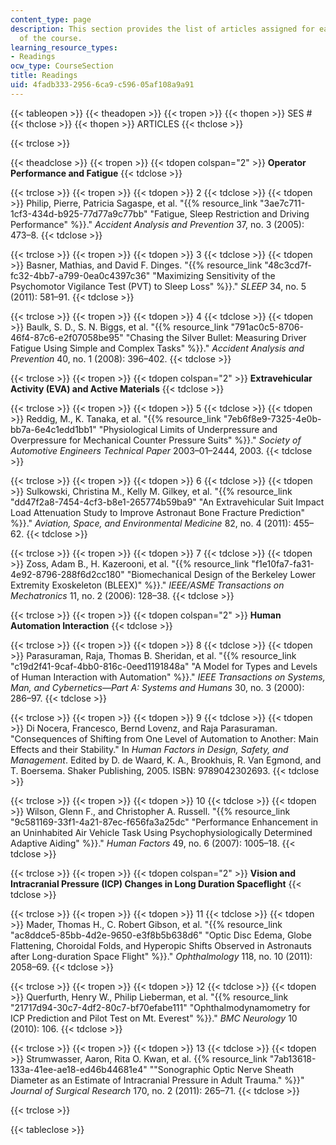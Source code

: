 ```yaml
---
content_type: page
description: This section provides the list of articles assigned for each session
  of the course.
learning_resource_types:
- Readings
ocw_type: CourseSection
title: Readings
uid: 4fadb333-2956-6ca9-c596-05af108a9a91
---
```


{{< tableopen >}}
{{< theadopen >}}
{{< tropen >}}
{{< thopen >}}
SES #
{{< thclose >}}
{{< thopen >}}
ARTICLES
{{< thclose >}}

{{< trclose >}}

{{< theadclose >}}
{{< tropen >}}
{{< tdopen colspan="2" >}}
**Operator Performance and Fatigue**
{{< tdclose >}}

{{< trclose >}}
{{< tropen >}}
{{< tdopen >}}
2
{{< tdclose >}}
{{< tdopen >}}
Philip, Pierre, Patricia Sagaspe, et al. "{{% resource_link "3ae7c711-1cf3-434d-b925-77d77a9c77bb" "Fatigue, Sleep Restriction and Driving Performance" %}}." _Accident Analysis and Prevention_ 37, no. 3 (2005): 473–8.
{{< tdclose >}}

{{< trclose >}}
{{< tropen >}}
{{< tdopen >}}
3
{{< tdclose >}}
{{< tdopen >}}
Basner, Mathias, and David F. Dinges. "{{% resource_link "48c3cd7f-fc32-4bb7-a799-0ea0c4397c36" "Maximizing Sensitivity of the Psychomotor Vigilance Test (PVT) to Sleep Loss" %}}." _SLEEP_ 34, no. 5 (2011): 581–91.
{{< tdclose >}}

{{< trclose >}}
{{< tropen >}}
{{< tdopen >}}
4
{{< tdclose >}}
{{< tdopen >}}
Baulk, S. D., S. N. Biggs, et al. "{{% resource_link "791ac0c5-8706-46f4-87c6-e2f07058be95" "Chasing the Silver Bullet: Measuring Driver Fatigue Using Simple and Complex Tasks" %}}." _Accident Analysis and Prevention_ 40, no. 1 (2008): 396–402.
{{< tdclose >}}

{{< trclose >}}
{{< tropen >}}
{{< tdopen colspan="2" >}}
**Extravehicular Activity (EVA) and Active Materials**
{{< tdclose >}}

{{< trclose >}}
{{< tropen >}}
{{< tdopen >}}
5
{{< tdclose >}}
{{< tdopen >}}
Reddig, M., K. Tanaka, et al. "{{% resource_link "7eb6f8e9-7325-4e0b-bb7a-6e4c1edd1bb1" "Physiological Limits of Underpressure and Overpressure for Mechanical Counter Pressure Suits" %}}." _Society of Automotive Engineers Technical Paper_ 2003–01–2444, 2003.
{{< tdclose >}}

{{< trclose >}}
{{< tropen >}}
{{< tdopen >}}
6
{{< tdclose >}}
{{< tdopen >}}
Sulkowski, Christina M., Kelly M. Gilkey, et al. "{{% resource_link "dd47f2a8-7454-4cf3-b8e1-265774b59ba9" "An Extravehicular Suit Impact Load Attenuation Study to Improve Astronaut Bone Fracture Prediction" %}}." _Aviation, Space, and Environmental Medicine_ 82, no. 4 (2011): 455–62.
{{< tdclose >}}

{{< trclose >}}
{{< tropen >}}
{{< tdopen >}}
7
{{< tdclose >}}
{{< tdopen >}}
Zoss, Adam B., H. Kazerooni, et al. "{{% resource_link "f1e10fa7-fa31-4e92-8796-288f6d2cc180" "Biomechanical Design of the Berkeley Lower Extremity Exoskeleton (BLEEX)" %}}." _IEEE/ASME Transactions on Mechatronics_ 11, no. 2 (2006): 128–38.
{{< tdclose >}}

{{< trclose >}}
{{< tropen >}}
{{< tdopen colspan="2" >}}
**Human Automation Interaction**
{{< tdclose >}}

{{< trclose >}}
{{< tropen >}}
{{< tdopen >}}
8
{{< tdclose >}}
{{< tdopen >}}
Parasuraman, Raja, Thomas B. Sheridan, et al. "{{% resource_link "c19d2f41-9caf-4bb0-816c-0eed1191848a" "A Model for Types and Levels of Human Interaction with Automation" %}}." _IEEE Transactions on Systems, Man, and Cybernetics—Part A: Systems and Humans_ 30, no. 3 (2000): 286–97.
{{< tdclose >}}

{{< trclose >}}
{{< tropen >}}
{{< tdopen >}}
9
{{< tdclose >}}
{{< tdopen >}}
Di Nocera, Francesco, Bernd Lovenz, and Raja Parasuraman. "Consequences of Shifting from One Level of Automation to Another: Main Effects and their Stability." In _Human Factors in Design, Safety, and Management_. Edited by D. de Waard, K. A., Brookhuis, R. Van Egmond, and T. Boersema. Shaker Publishing, 2005. ISBN: 9789042302693.
{{< tdclose >}}

{{< trclose >}}
{{< tropen >}}
{{< tdopen >}}
10
{{< tdclose >}}
{{< tdopen >}}
Wilson, Glenn F., and Christopher A. Russell. "{{% resource_link "9c581169-33f1-4a21-87ec-f656fa3a25dc" "Performance Enhancement in an Uninhabited Air Vehicle Task Using Psychophysiologically Determined Adaptive Aiding" %}}." _Human Factors_ 49, no. 6 (2007): 1005–18.
{{< tdclose >}}

{{< trclose >}}
{{< tropen >}}
{{< tdopen colspan="2" >}}
**Vision and Intracranial Pressure (ICP) Changes in Long Duration Spaceflight**
{{< tdclose >}}

{{< trclose >}}
{{< tropen >}}
{{< tdopen >}}
11
{{< tdclose >}}
{{< tdopen >}}
Mader, Thomas H., C. Robert Gibson, et al. "{{% resource_link "ac8ddce5-85bb-4d2e-9650-e3f8b5b638d6" "Optic Disc Edema, Globe Flattening, Choroidal Folds, and Hyperopic Shifts Observed in Astronauts after Long-duration Space Flight" %}}." _Ophthalmology_ 118, no. 10 (2011): 2058–69.
{{< tdclose >}}

{{< trclose >}}
{{< tropen >}}
{{< tdopen >}}
12
{{< tdclose >}}
{{< tdopen >}}
Querfurth, Henry W., Philip Lieberman, et al. "{{% resource_link "21717d94-30c7-4df2-80c7-bf70efabe111" "Ophthalmodynamometry for ICP Prediction and Pilot Test on Mt. Everest" %}}." _BMC Neurology_ 10 (2010): 106.
{{< tdclose >}}

{{< trclose >}}
{{< tropen >}}
{{< tdopen >}}
13
{{< tdclose >}}
{{< tdopen >}}
Strumwasser, Aaron, Rita O. Kwan, et al. {{% resource_link "7ab13618-133a-41ee-ae18-ed46b44681e4" "\"Sonographic Optic Nerve Sheath Diameter as an Estimate of Intracranial Pressure in Adult Trauma." %}}" _Journal of Surgical Research_ 170, no. 2 (2011): 265–71.
{{< tdclose >}}

{{< trclose >}}

{{< tableclose >}}